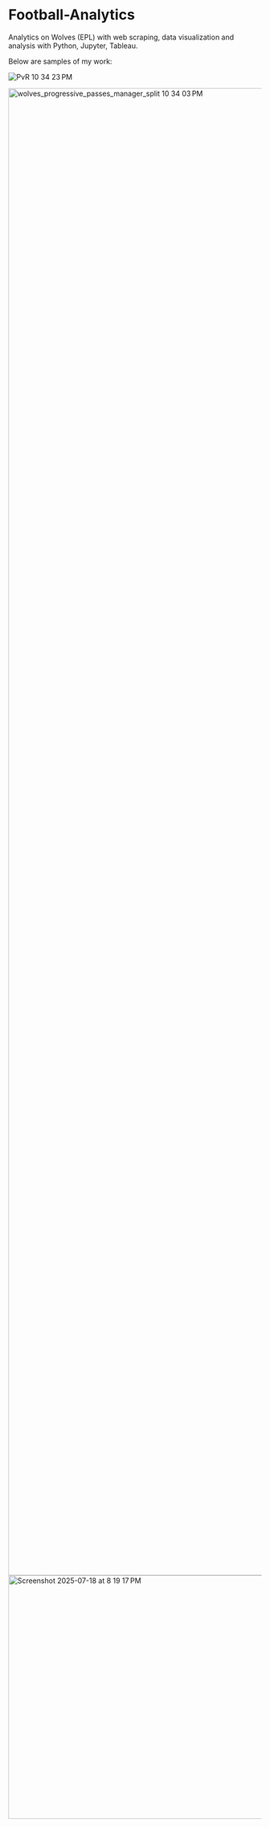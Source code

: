 # Football-Analytics
Analytics on Wolves (EPL) with web scraping, data visualization and analysis with Python, Jupyter, Tableau.

Below are samples of my work:

![PvR 10 34 23 PM](https://github.com/user-attachments/assets/8dadbb21-2e6e-4fdc-8902-9d552eb2b6a1)

<img width="3041" height="2955" alt="wolves_progressive_passes_manager_split 10 34 03 PM" src="https://github.com/user-attachments/assets/85c79e6b-8cbb-4554-bfdf-2a73573e58bb" />

<img width="637" height="484" alt="Screenshot 2025-07-18 at 8 19 17 PM" src="https://github.com/user-attachments/assets/4be554d8-0946-4ef7-846a-fd3dfa82270d" />
